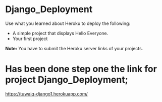 # Django_Deployment

Use what you learned about Heroku to deploy the following:
- A simple project that displays Hello Everyone.
- Your first project

**Note:** You have to submit the Heroku server links of your projects.


# Has been done step one the link for project Django_Deployment;
https://tuwaiq-django1.herokuapp.com/
